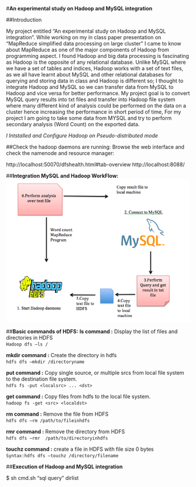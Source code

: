 #**An experimental study on Hadoop and MySQL integration**

##Introduction

My project entitled “An experimental study on Hadoop and MySQL integration”. While working on my in class paper presentation on “MapReduce simplified data processing on large cluster” I came to know about MapReduce as one of the major components of Hadoop from programming aspect. I found Hadoop and big data processing is fascinating as Hadoop is the opposite of any relational database. Unlike MySQL where we have a set of tables and indices, Hadoop works with a set of text files, as we all have learnt about MySQL and other relational databases for querying and storing data in class and Hadoop is different so; I thought to integrate Hadoop and MySQL so we can transfer data from MySQL to Hadoop and vice versa for better performance. My project goal is to convert MySQL query results into txt files and transfer into Hadoop file system where many different kind of analysis could be performed on the data on a cluster hence increasing the performance in short period of time, For my project I am going to take some data from MYSQL and try to perform secondary analysis (Word Count) on the exported data. 

*I Intstalled and Configure Hadoop on Pseudo-distributed mode*

##Check the hadoop daemons are running:
Browse the web interface and check the namenode and resource manager:

http://localhost:50070/dfshealth.html#tab-overview
http://localhost:8088/

##**Integration MySQL and Hadoop WorkFlow:**
![Workflow](images/hadoopMySQL.png)

##**Basic commands of HDFS:**
**ls command :** Display the list of files and directories in HDFS  
```Hadoop dfs –ls /```

**mkdir command :** Create the directory in hdfs  
```hdfs dfs –mkdir /directoryname```  

**put command :** Copy single source, or multiple srcs from local file system to the destination file system.   
```hdfs fs -put <localsrc> ... <dst>``` 

**get command :** Copy files from hdfs to the local file system.   
```hadoop fs -get <src> <localdst>```  

**rm command :** Remove the file from HDFS  
```hdfs dfs –rm /path/to/fileinhdfs``` 

**rmr command :** Remove the directory from HDFS  
```hdfs dfs –rmr  /path/to/directoryinhdfs```

**touchz command :** create a file in HDFS with file size 0 bytes  
```Syntax:hdfs dfs –touchz /directory/filename ```


##**Execution of Hadoop and MySQL integration**

$ sh cmd.sh “sql query” dirlist


